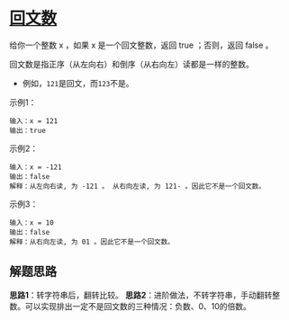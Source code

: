 # [回文数](https://leetcode.cn/problems/palindrome-number/)

给你一个整数 x ，如果 x 是一个回文整数，返回 true ；否则，返回 false 。

回文数是指正序（从左向右）和倒序（从右向左）读都是一样的整数。

- 例如，`121`是回文，而`123`不是。

示例1：
```
输入：x = 121
输出：true
```

示例2：
```
输入：x = -121
输出：false
解释：从左向右读, 为 -121 。 从右向左读, 为 121- 。因此它不是一个回文数。
```

示例3：
```
输入：x = 10
输出：false
解释：从右向左读, 为 01 。因此它不是一个回文数。
```

## 解题思路
**思路1**：转字符串后，翻转比较。
**思路2**：进阶做法，不转字符串，手动翻转整数。可以实现排出一定不是回文数的三种情况：负数、0、10的倍数。